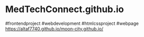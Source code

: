 # MedTechConnect.github.io
#frontendproject
#webdevelopment
#htmlcssproject
#webpage
https://altaf7740.github.io/moon-city.github.io/
